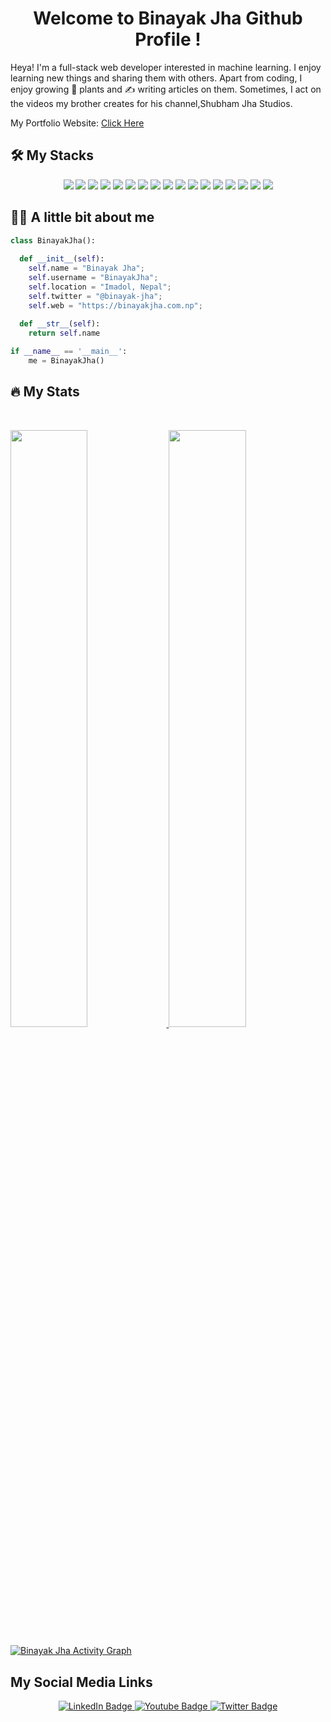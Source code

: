 <h1 align="center">
  <b>Welcome to Binayak Jha Github Profile !</b>
</h1>

Heya! I'm a full-stack web developer interested in machine learning. I enjoy learning new things and sharing them with others. Apart from coding, I enjoy growing 🌱 plants and ✍️ writing articles on them. Sometimes, I act on the videos my brother creates for his channel,Shubham Jha Studios.

<p> My Portfolio Website: <a href="https://binayakjha.com.np"> Click Here </a>

<p>
  
## :hammer_and_wrench: My Stacks
<div align="center">
  <img src="https://img.shields.io/badge/html5-%23E34F26.svg?style=for-the-badge&logo=html5&logoColor=white">
  <img src="https://img.shields.io/badge/css3-%231572B6.svg?style=for-the-badge&logo=css3&logoColor=white">
  <img src="https://img.shields.io/badge/javascript-%23323330.svg?style=for-the-badge&logo=javascript&logoColor=%23F7DF1E">
  <img src="https://img.shields.io/badge/bootstrap-%23563D7C.svg?style=for-the-badge&logo=bootstrap&logoColor=white">
  <img src="https://img.shields.io/badge/tailwindcss-%2338B2AC.svg?style=for-the-badge&logo=tailwind-css&logoColor=white">
  <img src="https://img.shields.io/badge/python-3670A0?style=for-the-badge&logo=python&logoColor=ffdd54">
  <img src="https://img.shields.io/badge/django-%23092E20.svg?style=for-the-badge&logo=django&logoColor=white">
  <img src="https://img.shields.io/badge/c-%2300599C.svg?style=for-the-badge&logo=c&logoColor=white">
  <img src="https://img.shields.io/badge/mysql-%2300f.svg?style=for-the-badge&logo=mysql&logoColor=white">
  <img src="https://img.shields.io/badge/Visual%20Studio%20Code-0078d7.svg?style=for-the-badge&logo=visual-studio-code&logoColor=white">
<!--  OTHER -->

 <img src="https://img.shields.io/badge/mac%20os-000000?style=for-the-badge&logo=macos&logoColor=F0F0F0">
 <img src="https://img.shields.io/badge/Windows-0078D6?style=for-the-badge&logo=windows&logoColor=white">
 <img src="https://img.shields.io/badge/Ubuntu-E95420?style=for-the-badge&logo=ubuntu&logoColor=white0">
 <img src="https://img.shields.io/badge/Fedora-294172?style=for-the-badge&logo=fedora&logoColor=white">
 
 <img src="https://img.shields.io/badge/pandas-%23150458.svg?style=for-the-badge&logo=pandas&logoColor=white">
 <img src="https://img.shields.io/badge/scikit--learn-%23F7931E.svg?style=for-the-badge&logo=scikit-learn&logoColor=white">
 <img src="https://img.shields.io/badge/numpy-%23013243.svg?style=for-the-badge&logo=numpy&logoColor=white">
 
</div>
</p>

## :man_technologist: A little bit about me

```python
class BinayakJha():
    
  def __init__(self):
    self.name = "Binayak Jha";
    self.username = "BinayakJha";
    self.location = "Imadol, Nepal";
    self.twitter = "@binayak-jha";
    self.web = "https://binayakjha.com.np";
  
  def __str__(self):
    return self.name

if __name__ == '__main__':
    me = BinayakJha()
```

## :fire: My Stats

<br/>
<p align="left">
  <a href="#">
  <img width="49.5%" src="http://github-readme-stats.vercel.app/api?username=BinayakJha&show_icons=true&theme=gruvbox&hide_border=true" />
    <img width="49.5%" src="http://github-readme-streak-stats.herokuapp.com/?user=BinayakJha&theme=gruvbox&hide_border=true" />
  </a>
</p>

[![Binayak Jha Activity Graph](http://activity-graph.herokuapp.com/graph?username=BinayakJha&custom_title=Binayak%20Jha%20Contribution%20Graph&theme=gruvbox&bg_color=282828&hide_border=true&line=d1a01f&point=c58545)](https://activity-graph.herokuapp.com/graph?username=BinayakJha&custom_title=Binayak%20Jha%20Contribution%20Graph&theme=gruvbox&bg_color=282828&hide_border=true&line=d1a01f&point=c58545)


 ## My Social Media Links

<div id="badges" align="center">
  <a href="https://www.linkedin.com/in/binayak-jha/">
    <img src="https://img.shields.io/badge/LinkedIn-blue?style=for-the-badge&logo=linkedin&logoColor=white" alt="LinkedIn Badge"/>
  </a>
  <a href="https://www.youtube.com/channel/UCtD420HIjZNE4OvCKJAtXLA">
    <img src="https://img.shields.io/badge/YouTube-red?style=for-the-badge&logo=youtube&logoColor=white" alt="Youtube Badge"/>
  </a>
  <a href="https://www.facebook.com/binayak.jha.py/">
    <img src="https://img.shields.io/badge/Facebook-blue?style=for-the-badge&logo=facebook&logoColor=white" alt="Twitter Badge"/>
  </a>
</div>
<br>


